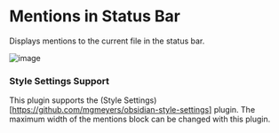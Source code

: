 # Mentions in Status Bar
Displays mentions to the current file in the status bar.

![image](https://user-images.githubusercontent.com/36495056/198428011-7758d5d5-32a2-4384-9da8-7bb27192ac1b.png)

### Style Settings Support
This plugin supports the (Style Settings)[https://github.com/mgmeyers/obsidian-style-settings] plugin. The maximum width of the mentions block can be changed with this plugin.
